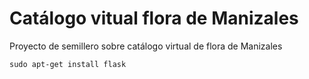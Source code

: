 # Catálogo vitual flora de Manizales

Proyecto de semillero sobre catálogo virtual de flora de Manizales

	sudo apt-get install flask
